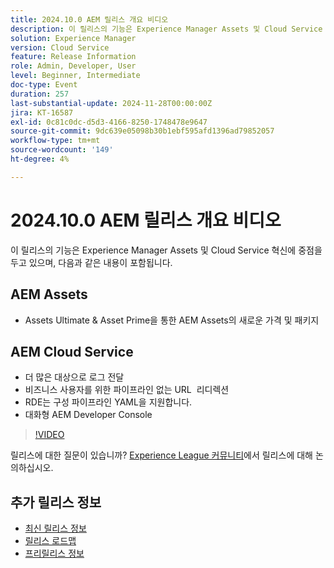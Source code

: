 ```yaml
---
title: 2024.10.0 AEM 릴리스 개요 비디오
description: 이 릴리스의 기능은 Experience Manager Assets 및 Cloud Service 혁신에 초점을 맞추며, 다음과 같습니다.AEM Assets Ultimate 및 Asset PrimeAEM Cloud Service이 포함된 AEM AssetsAssets 의 새로운 가격 및 패키징 로그를 더 많은 대상으로 전달 비즈니스 사용자를 위한 파이프라인 없는 URL 리디렉션 RDE​s 지원 Config Pipeline YAMLs​ 대화형 AEM Developer Console
solution: Experience Manager
version: Cloud Service
feature: Release Information
role: Admin, Developer, User
level: Beginner, Intermediate
doc-type: Event
duration: 257
last-substantial-update: 2024-11-28T00:00:00Z
jira: KT-16587
exl-id: 0c81c0dc-d5d3-4166-8250-1748478e9647
source-git-commit: 9dc639e05098b30b1ebf595afd1396ad79852057
workflow-type: tm+mt
source-wordcount: '149'
ht-degree: 4%

---
```


# 2024.10.0 AEM 릴리스 개요 비디오

이 릴리스의 기능은 Experience Manager Assets 및 Cloud Service 혁신에 중점을 두고 있으며, 다음과 같은 내용이 포함됩니다.

## AEM Assets

* Assets Ultimate &amp; Asset Prime을 통한 AEM Assets의 새로운 가격 및 패키지

## AEM Cloud Service

* 더 많은 대상으로 로그 전달
* 비즈니스 사용자를 위한 파이프라인 없는 URL &#x200B; 리디렉션
* RDE는 구성 파이프라인 YAML을 지원합니다&#x200B;.
* 대화형 AEM Developer Console

>[!VIDEO](https://video.tv.adobe.com/v/3440501/?learn=on&enablevpops)

릴리스에 대한 질문이 있습니까?  [Experience League 커뮤니티](https://adobe.ly/3ZgKGmh)에서 릴리스에 대해 논의하십시오.

## 추가 릴리스 정보

* [최신 릴리스 정보](https://experienceleague.adobe.com/docs/experience-manager-cloud-service/content/release-notes/home.html?lang=ko-KR)
* [릴리스 로드맵](https://experienceleague.adobe.com/docs/experience-manager-release-information/aem-release-updates/update-releases-roadmap.html)
* [프리릴리스 정보](https://experienceleague.adobe.com/docs/experience-manager-cloud-service/content/release-notes/prerelease.html)
